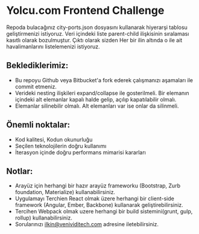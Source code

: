 # Yolcu.com Frontend Challenge

Repoda bulacağınız city-ports.json dosyasını kullanarak hiyerarşi tablosu geliştirmenizi istiyoruz. 
Veri içindeki liste parent-child ilişkisinin sıralaması kasıtlı olarak bozulmuştur. 
Çıktı olarak sizden Her bir ilin altında o ile ait havalimanlarını listelemenizi istiyoruz.

## Beklediklerimiz:

- Bu repoyu Github veya Bitbucket'a fork ederek çalışmanızı aşamaları ile commit etmeniz. 
- Verideki nesting ilişkileri expand/collapse ile gosterilmeli. Bir elemanın içindeki alt elemanlar
kapalı halde gelip, açılıp kapatılabilir olmalı.
- Elemanlar silinebilir olmalı. Alt elemanları var ise onlar da silinmeli.

## Önemli noktalar:

- Kod kalitesi, Kodun okunurluğu
- Seçilen teknolojilerin doğru kullanımı
- İterasyon içinde doğru performans mimarisi kararları

## Notlar:

- Arayüz için herhangi bir hazır arayüz frameworku (Bootstrap, Zurb foundation, Materialize) kullanabilirsiniz.
- Uygulamayı Terchien React olmak üzere herhangi bir client-side framework (Angular, Ember, Backbone) kullanarak
geliştirebilirsiniz.
- Tercihen Webpack olmak uzere herhangi bir build sistemini(grunt, gulp, rollup) kullanabilirsiniz.
- Sorularınızı ilkin@venividitech.com adresine iletebilirsiniz.
